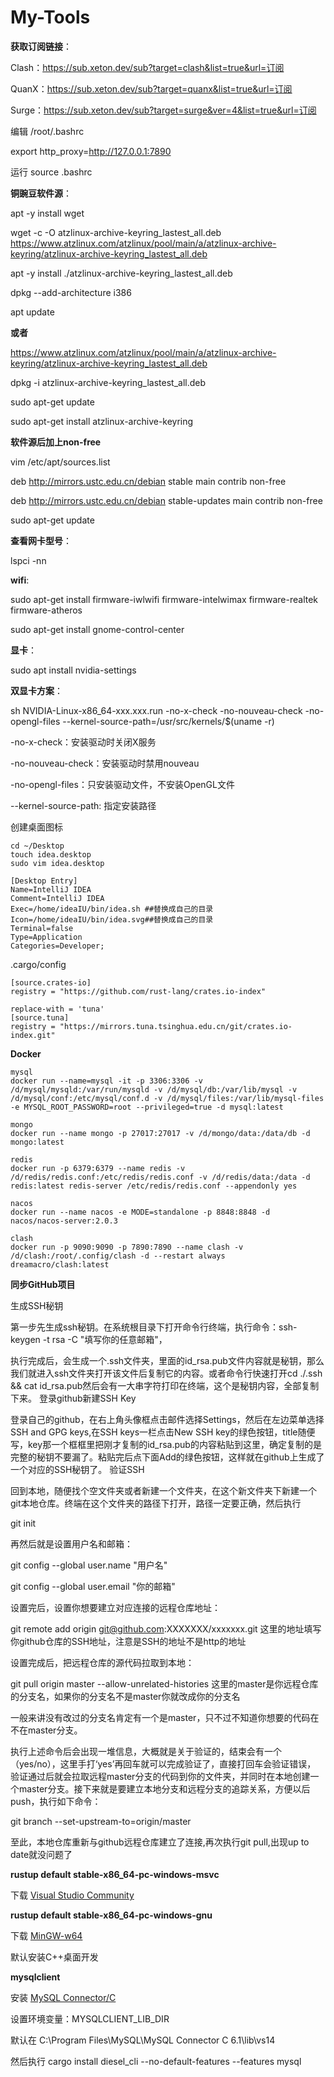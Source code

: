 # My-Tools

**获取订阅链接**：

Clash：https://sub.xeton.dev/sub?target=clash&list=true&url=订阅

QuanX：https://sub.xeton.dev/sub?target=quanx&list=true&url=订阅

Surge：https://sub.xeton.dev/sub?target=surge&ver=4&list=true&url=订阅

编辑 /root/.bashrc

export http_proxy=http://127.0.0.1:7890

运行 source .bashrc

**铜豌豆软件源**：

apt -y install wget

wget -c -O atzlinux-archive-keyring_lastest_all.deb https://www.atzlinux.com/atzlinux/pool/main/a/atzlinux-archive-keyring/atzlinux-archive-keyring_lastest_all.deb

apt -y install ./atzlinux-archive-keyring_lastest_all.deb

dpkg --add-architecture i386

apt update

**或者**

https://www.atzlinux.com/atzlinux/pool/main/a/atzlinux-archive-keyring/atzlinux-archive-keyring_lastest_all.deb

dpkg -i atzlinux-archive-keyring_lastest_all.deb

sudo apt-get update

sudo apt-get install atzlinux-archive-keyring

**软件源后加上non-free**

vim /etc/apt/sources.list

deb http://mirrors.ustc.edu.cn/debian stable main contrib non-free

deb http://mirrors.ustc.edu.cn/debian stable-updates main contrib non-free

sudo apt-get update

**查看网卡型号**：

lspci -nn

**wifi**:

sudo apt-get install firmware-iwlwifi firmware-intelwimax firmware-realtek firmware-atheros

sudo apt-get install gnome-control-center

**显卡**：

sudo apt install nvidia-settings

**双显卡方案**：

sh NVIDIA-Linux-x86_64-xxx.xxx.run -no-x-check -no-nouveau-check -no-opengl-files --kernel-source-path=/usr/src/kernels/$(uname -r)

-no-x-check：安装驱动时关闭X服务

-no-nouveau-check：安装驱动时禁用nouveau

-no-opengl-files：只安装驱动文件，不安装OpenGL文件

--kernel-source-path: 指定安装路径

创建桌面图标
```
cd ~/Desktop
touch idea.desktop
sudo vim idea.desktop
```
```
[Desktop Entry]
Name=IntelliJ IDEA
Comment=IntelliJ IDEA
Exec=/home/ideaIU/bin/idea.sh ##替换成自己的目录
Icon=/home/ideaIU/bin/idea.svg##替换成自己的目录
Terminal=false
Type=Application
Categories=Developer;
```
.cargo/config
```
[source.crates-io]
registry = "https://github.com/rust-lang/crates.io-index"

replace-with = 'tuna'
[source.tuna]
registry = "https://mirrors.tuna.tsinghua.edu.cn/git/crates.io-index.git"
```

**Docker**
```
mysql
docker run --name=mysql -it -p 3306:3306 -v /d/mysql/mysqld:/var/run/mysqld -v /d/mysql/db:/var/lib/mysql -v /d/mysql/conf:/etc/mysql/conf.d -v /d/mysql/files:/var/lib/mysql-files -e MYSQL_ROOT_PASSWORD=root --privileged=true -d mysql:latest

mongo
docker run --name mongo -p 27017:27017 -v /d/mongo/data:/data/db -d mongo:latest

redis
docker run -p 6379:6379 --name redis -v /d/redis/redis.conf:/etc/redis/redis.conf -v /d/redis/data:/data -d redis:latest redis-server /etc/redis/redis.conf --appendonly yes

nacos
docker run --name nacos -e MODE=standalone -p 8848:8848 -d nacos/nacos-server:2.0.3

clash
docker run -p 9090:9090 -p 7890:7890 --name clash -v /d/clash:/root/.config/clash -d --restart always dreamacro/clash:latest
```

**同步GitHub项目**

生成SSH秘钥

第一步先生成ssh秘钥。在系统根目录下打开命令行终端，执行命令：ssh-keygen -t rsa -C "填写你的任意邮箱"，

执行完成后，会生成一个.ssh文件夹，里面的id_rsa.pub文件内容就是秘钥，那么我们就进入ssh文件夹打开该文件后复制它的内容。或者命令行快速打开cd ./.ssh && cat id_rsa.pub然后会有一大串字符打印在终端，这个是秘钥内容，全部复制下来。
登录github新建SSH Key

登录自己的github，在右上角头像框点击邮件选择Settings，然后在左边菜单选择SSH and GPG keys,在SSH keys一栏点击New SSH key的绿色按钮，title随便写，key那一个框框里把刚才复制的id_rsa.pub的内容粘贴到这里，确定复制的是完整的秘钥不要漏了。粘贴完后点下面Add的绿色按钮，这样就在github上生成了一个对应的SSH秘钥了。
验证SSH

回到本地，随便找个空文件夹或者新建一个文件夹，在这个新文件夹下新建一个git本地仓库。终端在这个文件夹的路径下打开，路径一定要正确，然后执行

git init

再然后就是设置用户名和邮箱：

git config --global user.name "用户名"

git config --global user.email "你的邮箱"

设置完后，设置你想要建立对应连接的远程仓库地址：

git remote add origin git@github.com:XXXXXXX/xxxxxxx.git   这里的地址填写你github仓库的SSH地址，注意是SSH的地址不是http的地址

设置完成后，把远程仓库的源代码拉取到本地：

git pull origin master --allow-unrelated-histories  这里的master是你远程仓库的分支名，如果你的分支名不是master你就改成你的分支名

一般来讲没有改过的分支名肯定有一个是master，只不过不知道你想要的代码在不在master分支。

执行上述命令后会出现一堆信息，大概就是关于验证的，结束会有一个（yes/no），这里手打‘yes’再回车就可以完成验证了，直接打回车会验证错误，    验证通过后就会拉取远程master分支的代码到你的文件夹，并同时在本地创建一个master分支。接下来就是要建立本地分支和远程分支的追踪关系，方便以后push，执行如下命令：

git branch --set-upstream-to=origin/master

至此，本地仓库重新与github远程仓库建立了连接,再次执行git pull,出现up to date就没问题了

**rustup default stable-x86_64-pc-windows-msvc**

下载 [Visual Studio Community](https://visualstudio.microsoft.com/zh-hans/vs/community/)

**rustup default stable-x86_64-pc-windows-gnu**

下载 [MinGW-w64](https://sourceforge.net/projects/mingw-w64/files/)

默认安装C++桌面开发

**mysqlclient**

安装 [MySQL Connector/C](https://downloads.mysql.com/archives/c-c/)

设置环境变量：MYSQLCLIENT_LIB_DIR

默认在 C:\Program Files\MySQL\MySQL Connector C 6.1\lib\vs14

然后执行 cargo install diesel_cli --no-default-features --features mysql
